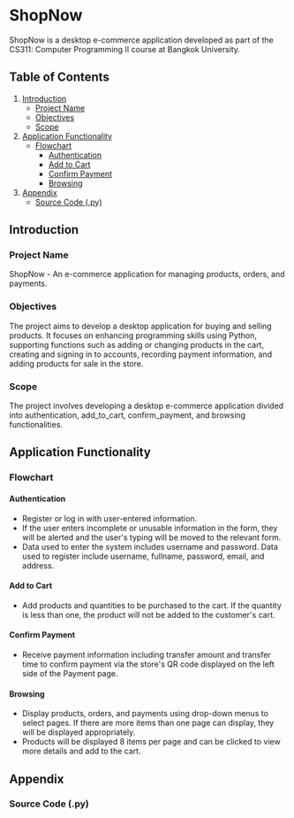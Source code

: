 

# ShopNow

ShopNow is a desktop e-commerce application developed as part of the CS311: Computer Programming II course at Bangkok University.

## Table of Contents

1. [Introduction](#introduction)
   - [Project Name](#project-name)
   - [Objectives](#objectives)
   - [Scope](#scope)
2. [Application Functionality](#application-functionality)
   - [Flowchart](#flowchart)
     - [Authentication](#authentication)
     - [Add to Cart](#add-to-cart)
     - [Confirm Payment](#confirm-payment)
     - [Browsing](#browsing)
3. [Appendix](#appendix)
   - [Source Code (.py)](#source-code-py)

## Introduction

### Project Name

ShopNow - An e-commerce application for managing products, orders, and payments.

### Objectives

The project aims to develop a desktop application for buying and selling products. It focuses on enhancing programming skills using Python, supporting functions such as adding or changing products in the cart, creating and signing in to accounts, recording payment information, and adding products for sale in the store.

### Scope

The project involves developing a desktop e-commerce application divided into authentication, add_to_cart, confirm_payment, and browsing functionalities.

## Application Functionality

### Flowchart

#### Authentication
- Register or log in with user-entered information.
- If the user enters incomplete or unusable information in the form, they will be alerted and the user's typing will be moved to the relevant form. 
- Data used to enter the system includes username and password. Data used to register include username, fullname, password, email, and address.

#### Add to Cart
- Add products and quantities to be purchased to the cart. If the quantity is less than one, the product will not be added to the customer's cart.

#### Confirm Payment
- Receive payment information including transfer amount and transfer time to confirm payment via the store's QR code displayed on the left side of the Payment page.

#### Browsing
- Display products, orders, and payments using drop-down menus to select pages. If there are more items than one page can display, they will be displayed appropriately.
- Products will be displayed 8 items per page and can be clicked to view more details and add to the cart.

## Appendix

### Source Code (.py)
